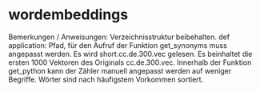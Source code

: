 # wordembeddings

Bemerkungen / Anweisungen:
Verzeichnisstruktur beibehalten.
def application: Pfad, für den Aufruf der Funktion get_synonyms muss angepasst werden. 
Es wird short.cc.de.300.vec gelesen. Es beinhaltet die ersten 1000 Vektoren des Originals cc.de.300.vec.
Innerhalb der Funktion get_python kann der Zähler manuell angepasst werden auf weniger Begriffe.
Wörter sind nach häufigstem Vorkommen sortiert.
